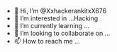 - 👋 Hi, I’m @XxhackerankitxX676
- 👀 I’m interested in ...Hacking
- 🌱 I’m currently learning ...
- 💞️ I’m looking to collaborate on ...
- 📫 How to reach me ...

<!---
XxhackerankitxX676/XxhackerankitxX676 is a ✨ special ✨ repository because its `README.md` (this file) appears on your GitHub profile.
You can click the Preview link to take a look at your changes.
--->
